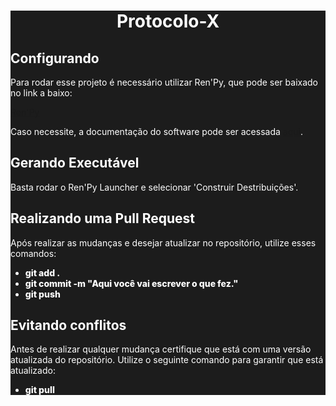 <div style="background-color: #1C1C1C; color: #FFFFFF;">
      <h1 style="text-align:center;">Protocolo-X</h1>
      <div style="margin-bottom: 2em;">
         <h2>Configurando</h2>
         <p>
            Para rodar esse projeto é necessário utilizar Ren'Py, que pode ser baixado no link a baixo:
         </p>
         <a
            href="https://www.renpy.org/"
         >
            Ren'Py
         </a>
         <p>Caso necessite, a documentação do software pode ser acessada <a href="https://www.renpy.org/doc/html/gui.html">aqui</a>.</p>
      </div>
      <div style="margin-bottom: 2em;">
         <h2>Gerando Executável</h2>
         <p>Basta rodar o Ren'Py Launcher e selecionar 'Construir Destribuições'.</p>
      </div>
      <div style="margin-bottom: 2em;">
         <h2>Realizando uma Pull Request</h2>
         <p>Após realizar as mudanças e desejar atualizar no repositório, utilize esses comandos:</p>
         <ul>
            <li style="font-weight: 800;">git add .</li>
            <li style="font-weight: 800;">git commit -m "Aqui você vai escrever o que fez."</li>
            <li style="font-weight: 800;">git push</li>
         </ul>
      </div>
      <div>
         <h2>Evitando conflitos</h2>
         <p>Antes de realizar qualquer mudança certifique que está com uma versão atualizada do repositório. Utilize o seguinte comando para garantir que está atualizado:</p>
         <ul>
            <li style="font-weight: 800;">git pull</li>
         </ul>
      </div>
   </div>
